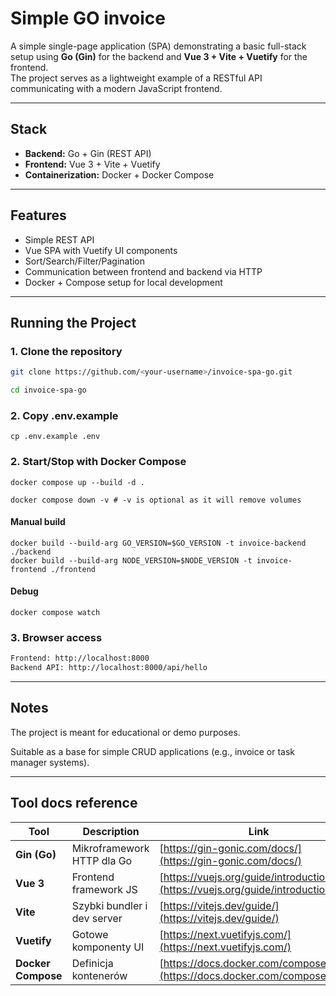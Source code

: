 # Simple GO invoice

A simple single-page application (SPA) demonstrating a basic full-stack setup using **Go (Gin)** for the backend and **Vue 3 + Vite + Vuetify** for the frontend.  
The project serves as a lightweight example of a RESTful API communicating with a modern JavaScript frontend.

---

## Stack

- **Backend:** Go + Gin (REST API)
- **Frontend:** Vue 3 + Vite + Vuetify
- **Containerization:** Docker + Docker Compose

---

## Features

- Simple REST API
- Vue SPA with Vuetify UI components
- Sort/Search/Filter/Pagination
- Communication between frontend and backend via HTTP
- Docker + Compose setup for local development

---

## Running the Project

### 1. Clone the repository

```bash
git clone https://github.com/<your-username>/invoice-spa-go.git

cd invoice-spa-go
```

### 2. Copy .env.example

```shell
cp .env.example .env
```

### 2. Start/Stop with Docker Compose

```shell
docker compose up --build -d .

docker compose down -v # -v is optional as it will remove volumes
```

#### Manual build

```shell
docker build --build-arg GO_VERSION=$GO_VERSION -t invoice-backend ./backend
docker build --build-arg NODE_VERSION=$NODE_VERSION -t invoice-frontend ./frontend
```

#### Debug

```shell
docker compose watch
```

### 3. Browser access

```txt
Frontend: http://localhost:8000
Backend API: http://localhost:8000/api/hello
```

---

## Notes

The project is meant for educational or demo purposes.

Suitable as a base for simple CRUD applications (e.g., invoice or task manager systems).

---

## Tool docs reference

| Tool          | Description                        | Link                                                                                   |
| ------------------ | --------------------------- | -------------------------------------------------------------------------------------- |
| **Gin (Go)**       | Mikroframework HTTP dla Go  | [https://gin-gonic.com/docs/](https://gin-gonic.com/docs/)                             |
| **Vue 3**          | Frontend framework JS       | [https://vuejs.org/guide/introduction.html](https://vuejs.org/guide/introduction.html) |
| **Vite**           | Szybki bundler i dev server | [https://vitejs.dev/guide/](https://vitejs.dev/guide/)                                 |
| **Vuetify**        | Gotowe komponenty UI        | [https://next.vuetifyjs.com/](https://next.vuetifyjs.com/)                             |
| **Docker Compose** | Definicja kontenerów        | [https://docs.docker.com/compose/](https://docs.docker.com/compose/)                   |
